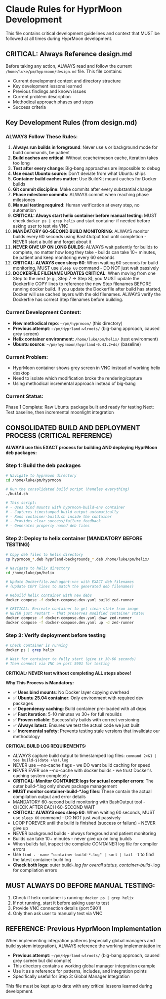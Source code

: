 # Claude Rules for HyprMoon Development

This file contains critical development guidelines and context that MUST be followed at all times during HyprMoon development.

## CRITICAL: Always Reference design.md

Before taking any action, ALWAYS read and follow the current `/home/luke/pm/hyprmoon/design.md` file. This file contains:
- Current development context and directory structure
- Key development lessons learned
- Previous findings and known issues
- Current problem description
- Methodical approach phases and steps
- Success criteria

## Key Development Rules (from design.md)

### ALWAYS Follow These Rules:
1. **Always run builds in foreground**: Never use `&` or background mode for build commands, be patient
2. **Build caches are critical**: Without ccache/meson cache, iteration takes too long
3. **Test after every change**: Big-bang approaches are impossible to debug
4. **Use exact Ubuntu source**: Don't deviate from what Ubuntu ships
5. **Container build caches matter**: Use BuildKit mount caches for Docker builds
6. **Git commit discipline**: Make commits after every substantial change
7. **Phase milestone commits**: ALWAYS commit when reaching phase milestones
8. **Manual testing required**: Human verification at every step, no automation
9. **CRITICAL: Always start helix container before manual testing**: MUST check `docker ps | grep helix` and start container if needed before asking user to test via VNC
10. **MANDATORY 60-SECOND BUILD MONITORING**: ALWAYS monitor builds every 60 seconds using BashOutput tool until completion - NEVER start a build and forget about it
11. **NEVER GIVE UP ON LONG BUILDS**: ALWAYS wait patiently for builds to complete, no matter how long they take - builds can take 10+ minutes, be patient and keep monitoring every 60 seconds
12. **CRITICAL: ALWAYS exec sleep 60**: When waiting 60 seconds for build monitoring, MUST use `sleep 60` command - DO NOT just wait passively
13. **DOCKERFILE FILENAME UPDATES CRITICAL**: When moving from one Step to the next (e.g., Step 7 -> Step 8), you MUST update the Dockerfile COPY lines to reference the new Step filenames BEFORE running docker build. If you update the Dockerfile after build has started, Docker will use cached layers with the old filenames. ALWAYS verify the Dockerfile has correct Step filenames before building.

### Current Development Context:
- **New methodical repo**: `~/pm/hyprmoon/` (this directory)
- **Previous attempt**: `~/pm/Hyprland-wlroots/` (big-bang approach, caused grey screen)
- **Helix container environment**: `/home/luke/pm/helix/` (test environment)
- **Ubuntu source**: `~/pm/hyprmoon/hyprland-0.41.2+ds/` (baseline)

### Current Problem:
- HyprMoon container shows grey screen in VNC instead of working helix desktop
- Need to isolate which modification broke the rendering/capture
- Using methodical incremental approach instead of big-bang

### Current Status:
Phase 1 Complete: Raw Ubuntu package built and ready for testing
Next: Test baseline, then incremental moonlight integration

## CONSOLIDATED BUILD AND DEPLOYMENT PROCESS (CRITICAL REFERENCE)

**ALWAYS use this EXACT process for building AND deploying HyprMoon deb packages:**

### Step 1: Build the deb packages
```bash
# Navigate to hyprmoon directory
cd /home/luke/pm/hyprmoon

# Run the consolidated build script (handles everything)
./build.sh

# This script:
# - Uses bind mounts with hyprmoon-build-env container
# - Captures timestamped build output automatically
# - Runs container-build.sh inside the container
# - Provides clear success/failure feedback
# - Generates properly named deb files
```

### Step 2: Deploy to helix container (MANDATORY BEFORE TESTING)
```bash
# Copy deb files to helix directory
cp hyprmoon_*.deb hyprland-backgrounds_*.deb /home/luke/pm/helix/

# Navigate to helix directory
cd /home/luke/pm/helix

# Update Dockerfile.zed-agent-vnc with EXACT deb filenames
# (Update COPY lines to match the generated deb filenames)

# Rebuild helix container with new debs
docker compose -f docker-compose.dev.yaml build zed-runner

# CRITICAL: Recreate container to get clean state from image
# NEVER just restart - that preserves modified container state!
docker compose -f docker-compose.dev.yaml down zed-runner
docker compose -f docker-compose.dev.yaml up -d zed-runner
```

### Step 3: Verify deployment before testing
```bash
# Check container is running
docker ps | grep helix

# Wait for container to fully start (give it 30-60 seconds)
# Then connect via VNC on port 5901 for testing
```

**CRITICAL: NEVER test without completing ALL steps above!**

**Why This Process is Mandatory:**
- ✅ **Uses bind mounts**: No Docker layer copying overhead
- ✅ **Ubuntu 25.04 container**: Only environment with required dev packages
- ✅ **Dependency caching**: Build container pre-loaded with all deps
- ✅ **Fast iteration**: 5-10 minutes vs 30+ for full rebuilds
- ✅ **Proven reliable**: Successfully builds with correct versioning
- ✅ **Always latest**: Ensures we test the actual code we just built
- ✅ **Incremental safety**: Prevents testing stale versions that invalidate our methodology

**CRITICAL BUILD LOG REQUIREMENTS:**
- ALWAYS capture build output to timestamped log files: `command 2>&1 | tee build-$(date +%s).log`
- NEVER use --no-cache flags - we DO want build caching for speed
- NEVER EVER use --no-cache with docker builds - we trust Docker's caching system completely
- **CRITICAL: Monitor CONTAINER logs for actual compiler errors**: The outer build-*.log only shows package management
- **MUST monitor container-build-*.log files**: These contain the actual compilation output and error details
- MANDATORY 60-second build monitoring with BashOutput tool - CHECK AFTER EACH 60-SECOND WAIT
- **CRITICAL: ALWAYS exec sleep 60**: When waiting 60 seconds, MUST use `sleep 60` command - DO NOT just wait passively
- LOOP FOREVER until the build is finished (success or failure) - NEVER give up
- NEVER background builds - always foreground and patient monitoring
- Builds can take 10+ minutes - never give up on long builds
- When builds fail, inspect the complete CONTAINER log file for compiler errors
- Use `find . -name "container-build-*.log" | sort | tail -1` to find the latest container build log
- **Check both logs**: outer build-*.log for overall status, container-build-*.log for compilation errors

## MUST ALWAYS DO BEFORE MANUAL TESTING:
1. Check if helix container is running: `docker ps | grep helix`
2. If not running, start it before asking user to test
3. Provide VNC connection details (port 5901)
4. Only then ask user to manually test via VNC

## REFERENCE: Previous HyprMoon Implementation
When implementing integration patterns (especially global managers and build system integration), ALWAYS reference the working implementation in:
- **Previous attempt**: `~/pm/Hyprland-wlroots/` (big-bang approach, caused grey screen but did compile)
- This directory contains a working global manager integration example
- Use it as a reference for patterns, includes, and integration points
- Specifically useful for Step 3: Global Manager Integration

This file must be kept up to date with any critical lessons learned during development.